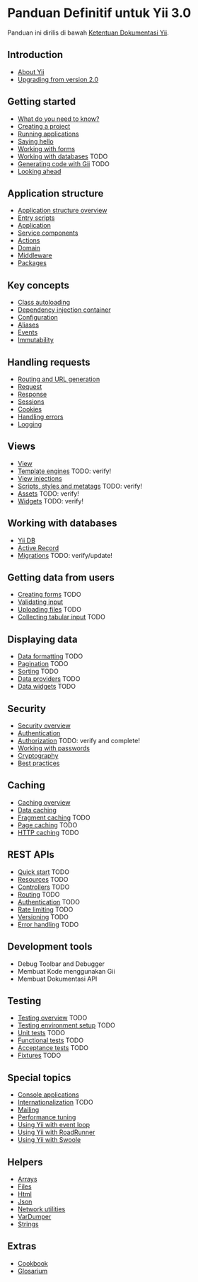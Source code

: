 # Panduan Definitif untuk Yii 3.0

Panduan ini dirilis di bawah [Ketentuan Dokumentasi
Yii](https://www.yiiframework.com/license#docs).

## Introduction

- [About Yii](intro/what-is-yii.md)
- [Upgrading from version 2.0](intro/upgrade-from-v2.md)

## Getting started

- [What do you need to know?](start/prerequisites.md)
- [Creating a project](start/creating-project.md)
- [Running applications](start/workflow.md)
- [Saying hello](start/hello.md)
- [Working with forms](start/forms.md)
- [Working with databases](start/databases.md) TODO
- [Generating code with Gii](start/gii.md) TODO
- [Looking ahead](start/looking-ahead.md)

## Application structure

- [Application structure overview](structure/overview.md)
- [Entry scripts](structure/entry-script.md)
- [Application](structure/application.md)
- [Service components](structure/service.md)
- [Actions](structure/action.md)
- [Domain](structure/domain.md)
- [Middleware](structure/middleware.md)
- [Packages](structure/package.md)

## Key concepts

- [Class autoloading](concept/autoloading.md)
- [Dependency injection container](concept/di-container.md)
- [Configuration](concept/configuration.md)
- [Aliases](concept/aliases.md)
- [Events](concept/events.md)
- [Immutability](concept/immutability.md)

## Handling requests

- [Routing and URL generation](runtime/routing.md)
- [Request](runtime/request.md)
- [Response](runtime/response.md)
- [Sessions](runtime/sessions.md)
- [Cookies](runtime/cookies.md)
- [Handling errors](runtime/handling-errors.md)
- [Logging](runtime/logging.md)

## Views

- [View](views/view.md)
- [Template engines](views/template-engines.md) TODO: verify!
- [View injections](views/view-injections.md)
- [Scripts, styles and metatags](views/script-style-meta.md) TODO: verify!
- [Assets](views/asset.md) TODO: verify!
- [Widgets](views/widget.md) TODO: verify!

## Working with databases

- [Yii
  DB](https://github.com/yiisoft/db/blob/master/docs/guide/en/README.md)
- [Active
  Record](https://github.com/yiisoft/active-record/blob/master/README.md)
- [Migrations](databases/db-migrations.md) TODO: verify/update!

## Getting data from users

- [Creating forms](input/forms.md) TODO
- [Validating
  input](https://github.com/yiisoft/validator/blob/master/docs/guide/en/README.md)
- [Uploading files](input/file-upload.md) TODO
- [Collecting tabular input](input/tabular-input.md) TODO

## Displaying data

- [Data formatting](output/formatting.md) TODO
- [Pagination](output/pagination.md) TODO
- [Sorting](output/sorting.md) TODO
- [Data providers](output/data-providers.md) TODO
- [Data widgets](output/data-widgets.md) TODO

## Security

- [Security overview](security/overview.md)
- [Authentication](security/authentication.md)
- [Authorization](security/authorization.md) TODO: verify and complete!
- [Working with passwords](security/passwords.md)
- [Cryptography](security/cryptography.md)
- [Best practices](security/best-practices.md)


## Caching

- [Caching overview](caching/overview.md)
- [Data caching](caching/data.md)
- [Fragment caching](caching/fragment.md) TODO
- [Page caching](caching/page.md) TODO
- [HTTP caching](caching/http.md) TODO


## REST APIs

- [Quick start](rest/quick-start.md) TODO
- [Resources](rest/resources.md) TODO
- [Controllers](rest/controllers.md) TODO
- [Routing](rest/routing.md) TODO
- [Authentication](rest/authentication.md) TODO
- [Rate limiting](rest/rate-limiting.md) TODO
- [Versioning](rest/versioning.md) TODO
- [Error handling](rest/error-handling.md) TODO

## Development tools

- Debug Toolbar and Debugger
- Membuat Kode menggunakan Gii
- Membuat Dokumentasi API


## Testing

- [Testing overview](testing/overview.md) TODO
- [Testing environment setup](testing/environment-setup.md) TODO
- [Unit tests](testing/unit.md) TODO
- [Functional tests](testing/functional.md) TODO
- [Acceptance tests](testing/acceptance.md) TODO
- [Fixtures](testing/fixtures.md) TODO


## Special topics

- [Console applications](tutorial/console-applications.md)
- [Internationalization](tutorial/i18n.md) TODO
- [Mailing](tutorial/mailing.md)
- [Performance tuning](tutorial/performance-tuning.md)
- [Using Yii with event loop](tutorial/using-with-event-loop.md)
- [Using Yii with RoadRunner](tutorial/using-yii-with-roadrunner.md)
- [Using Yii with Swoole](tutorial/using-yii-with-swoole.md)

## Helpers

- [Arrays](https://github.com/yiisoft/arrays/)
- [Files](https://github.com/yiisoft/files/)
- [Html](https://github.com/yiisoft/html/)
- [Json](https://github.com/yiisoft/json)
- [Network utilities](https://github.com/yiisoft/network-utilities/)
- [VarDumper](https://github.com/yiisoft/var-dumper)
- [Strings](https://github.com/yiisoft/strings)

## Extras

- [Cookbook](../../cookbook/en/README.md)
- [Glosarium](glossary.md)

